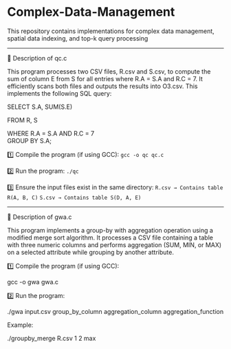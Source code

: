 # Complex-Data-Management
This repository contains implementations for complex data management, spatial data indexing, and top-k query processing

-----------------------------------------------------------------------------------------------------------------------------------------------

📌 Description of qc.c

This program processes two CSV files, R.csv and S.csv, to compute the sum of column E from S for all entries where R.A = S.A and R.C = 7. 
It efficiently scans both files and outputs the results into O3.csv. This implements the following SQL query:

SELECT S.A, SUM(S.E)

FROM R, S

WHERE R.A = S.A AND R.C = 7  
GROUP BY S.A;


1️⃣ Compile the program (if using GCC):
`gcc -o qc qc.c`

2️⃣ Run the program:
`./qc`

3️⃣ Ensure the input files exist in the same directory:
`R.csv → Contains table R(A, B, C)`
`S.csv → Contains table S(D, A, E)`

-----------------------------------------------------------------------------------------------------------------------------------------------

📌 Description of gwa.c

This program implements a group-by with aggregation operation using a modified merge sort algorithm. 
It processes a CSV file containing a table with three numeric columns and performs aggregation (SUM, MIN, or MAX) on a selected attribute while grouping by another attribute.

1️⃣ Compile the program (if using GCC):

gcc -o gwa gwa.c

2️⃣ Run the program:

./gwa input.csv group_by_column aggregation_column aggregation_function

Example:

./groupby_merge R.csv 1 2 max

